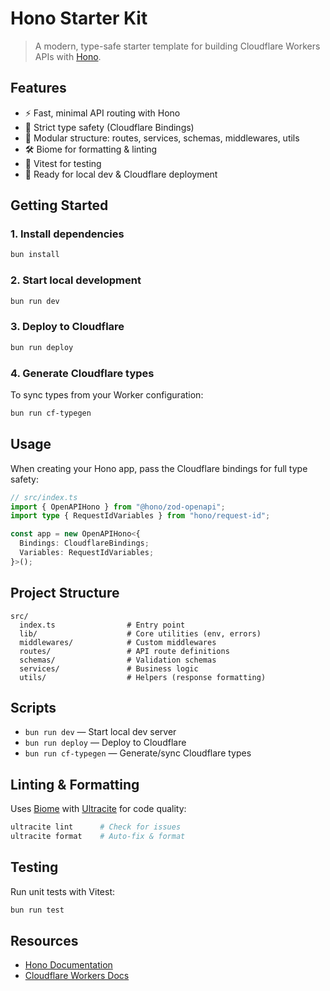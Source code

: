 # Hono Starter Kit

> A modern, type-safe starter template for building Cloudflare Workers APIs with [Hono](https://hono.dev/).

## Features

- ⚡️ Fast, minimal API routing with Hono
- 🦺 Strict type safety (Cloudflare Bindings)
- 🧩 Modular structure: routes, services, schemas, middlewares, utils
- 🛠️ Biome for formatting & linting
- 🧪 Vitest for testing
- 🚀 Ready for local dev & Cloudflare deployment

## Getting Started

### 1. Install dependencies

```sh
bun install
```

### 2. Start local development

```sh
bun run dev
```

### 3. Deploy to Cloudflare

```sh
bun run deploy
```

### 4. Generate Cloudflare types

To sync types from your Worker configuration:

```sh
bun run cf-typegen
```

## Usage

When creating your Hono app, pass the Cloudflare bindings for full type safety:

```ts
// src/index.ts
import { OpenAPIHono } from "@hono/zod-openapi";
import type { RequestIdVariables } from "hono/request-id";

const app = new OpenAPIHono<{
  Bindings: CloudflareBindings;
  Variables: RequestIdVariables;
}>();
```

## Project Structure

```
src/
  index.ts                # Entry point
  lib/                    # Core utilities (env, errors)
  middlewares/            # Custom middlewares
  routes/                 # API route definitions
  schemas/                # Validation schemas
  services/               # Business logic
  utils/                  # Helpers (response formatting)
```

## Scripts

- `bun run dev` — Start local dev server
- `bun run deploy` — Deploy to Cloudflare
- `bun run cf-typegen` — Generate/sync Cloudflare types

## Linting & Formatting

Uses [Biome](https://biomejs.dev/) with [Ultracite](https://ultracite.ai/) for code quality:

```sh
ultracite lint      # Check for issues
ultracite format    # Auto-fix & format
```

## Testing

Run unit tests with Vitest:

```sh
bun run test
```

## Resources

- [Hono Documentation](https://hono.dev/)
- [Cloudflare Workers Docs](https://developers.cloudflare.com/workers/)
